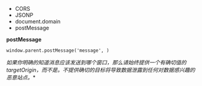 - CORS
- JSONP
- document.domain
- postMessage

**postMessage**

```
window.parent.postMessage('message', )
```

**如果你明确的知道消息应该发送到哪个窗口，那么请始终提供一个有确切值的targetOrigin，而不是*。不提供确切的目标将导致数据泄露到任何对数据感兴趣的恶意站点。**